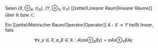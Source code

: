 Seien $(X, \oplus_X, \odot_X)$, $(Y, \oplus_Y, \odot_Y)$ [[zettel/Linearer Raum|linearer Räume]] über $\mathbb{R}$ bzw. $\mathbb{C}$.

Ein [[zettel/Metrischer Raum/Operator|Operator]] $A : X \to Y$ heißt *linear*, falls

$$
	\forall x, y \in X, \alpha, \beta \in \mathbb{R} : A(\alpha x \oplus_X \beta y) = \alpha Ax \oplus_Y \beta Ay
$$